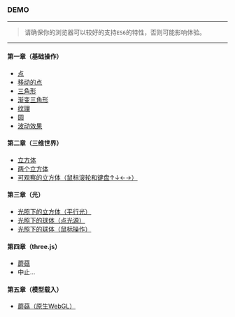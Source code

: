 ### DEMO
---

> 请确保你的浏览器可以较好的支持`ES6`的特性，否则可能影响体验。

---
#### 第一章（基础操作）
  - [点](https://jetlua.github.io/WebGL/chapter-1/point/)
  - [移动的点](https://jetlua.github.io/WebGL/chapter-1/moving-point/)
  - [三角形](https://jetlua.github.io/WebGL/chapter-1/triangle/)
  - [渐变三角形](https://jetlua.github.io/WebGL/chapter-1/gradient-triangle/)
  - [纹理](https://jetlua.github.io/WebGL/chapter-1/texture/)
  - [圆](https://jetlua.github.io/WebGL/chapter-1/circle/)
  - [波动效果](https://jetlua.github.io/WebGL/chapter-1/wave-texture/)

#### 第二章（三维世界）
  - [立方体](https://jetlua.github.io/WebGL/chapter-2/cube/)
  - [两个立方体](https://jetlua.github.io/WebGL/chapter-2/multi-objects/)
  - [可观察的立方体（鼠标滚轮和键盘↑↓←→）](https://jetlua.github.io/WebGL/chapter-2/view-cube/)

#### 第三章（光）
  - [光照下的立方体（平行光）](https://jetlua.github.io/WebGL/chapter-3/lighted-cube/)
  - [光照下的球体（点光源）](https://jetlua.github.io/WebGL/chapter-3/point-lighted-sphere/)
  - [光照下的球体（鼠标操作）](https://jetlua.github.io/WebGL/chapter-3/point-lighted-sphere-animation/)

#### 第四章（three.js）
  - [蘑菇](https://jetlua.github.io/WebGL/chapter-4/mushroom/)
  - 中止...

#### 第五章（模型载入）
  - [蘑菇（原生WebGL）](https://jetlua.github.io/WebGL/chapter-5/mushroom/)

